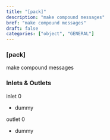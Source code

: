 ```yaml
---
title: "[pack]"
description: "make compound messages"
bref: "make compound messages"
draft: false
categories: ["object", "GENERAL"]
---
```


### [pack]

make compound messages

### Inlets & Outlets

inlet 0

 - dummy

outlet 0

 - dummy
 
